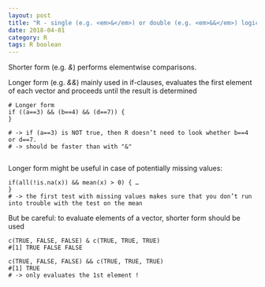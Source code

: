 ```yaml
---
layout: post
title: "R - single (e.g. <em>&</em>) or double (e.g. <em>&&</em>) logical operators"
date: 2018-04-01
category: R
tags: R boolean
---
```


Shorter form (e.g. <em>&</em>) performs elementwise comparisons.

Longer form (e.g. <em>&&</em>) mainly used in if-clauses, evaluates the first element of each vector and proceeds until the result is determined


```
# Longer form
if ((a==3) && (b==4) && (d==7)) {
}

# -> if (a==3) is NOT true, then R doesn’t need to look whether b==4 or d==7. 
# -> should be faster than with "&"
 
```

Longer form might be useful in case of potentially missing values:

```
if(all(!is.na(x)) && mean(x) > 0) { …
}
# -> the first test with missing values makes sure that you don’t run into trouble with the test on the mean
```

But be careful: to evaluate elements of a vector, shorter form should be used

```
c(TRUE, FALSE, FALSE) & c(TRUE, TRUE, TRUE)
#[1] TRUE FALSE FALSE

c(TRUE, FALSE, FALSE) && c(TRUE, TRUE, TRUE)
#[1] TRUE 
# -> only evaluates the 1st element !
```
 


